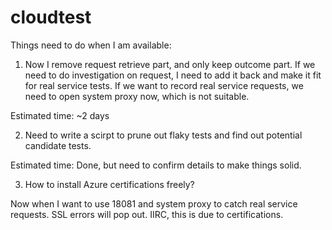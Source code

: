 # cloudtest
Things need to do when I am available:
1. Now I remove request retrieve part, and only keep outcome part. If we need to do investigation on request, I need to add it back and make it fit for real service tests. If we want to record real service requests, we need to open system proxy now, which is not suitable.

Estimated time: ~2 days 

2. Need to write a scirpt to prune out flaky tests and find out potential candidate tests.

Estimated time: Done, but need to confirm details to make things solid.

3. How to install Azure certifications freely?

Now when I want to use 18081 and system proxy to catch real service requests. SSL errors will pop out. IIRC, this is due to certifications.

